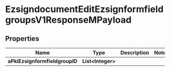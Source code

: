 

# EzsigndocumentEditEzsignformfieldgroupsV1ResponseMPayload

## Properties

Name | Type | Description | Notes
------------ | ------------- | ------------- | -------------
**aPkiEzsignformfieldgroupID** | **List&lt;Integer&gt;** |  | 




